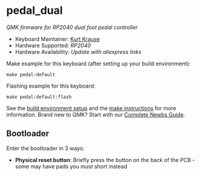 # pedal_dual

*QMK firmware for RP2040 dual foot pedal controller*

* Keyboard Maintainer: [Kurt Krause](https://github.com/KrauseKurt)
* Hardware Supported: *RP2040*
* Hardware Availability: *Update with aliexpress links*

Make example for this keyboard (after setting up your build environment):

    make pedal:default

Flashing example for this keyboard:

    make pedal:default:flash

See the [build environment setup](https://docs.qmk.fm/#/getting_started_build_tools) and the [make instructions](https://docs.qmk.fm/#/getting_started_make_guide) for more information. Brand new to QMK? Start with our [Complete Newbs Guide](https://docs.qmk.fm/#/newbs).

## Bootloader

Enter the bootloader in 3 ways:

* **Physical reset button**: Briefly press the button on the back of the PCB - some may have pads you must short instead
